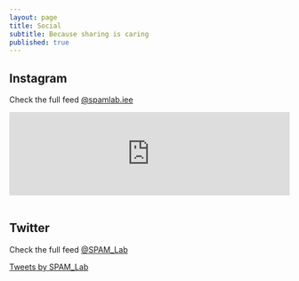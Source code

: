 ```yaml
---
layout: page
title: Social
subtitle: Because sharing is caring
published: true
---
```

## Instagram
Check the full feed [@spamlab.iee](https://www.instagram.com/spamlab.iee/)
<!-- SnapWidget -->
<script src="https://snapwidget.com/js/snapwidget.js"></script>
<iframe src="https://snapwidget.com/embed/585474" class="snapwidget-widget" allowtransparency="true" frameborder="0" scrolling="no" style="border:none; overflow:hidden; width:100%; "></iframe>

<br>
<br>

## Twitter
Check the full feed [@SPAM_Lab](https://twitter.com/SPAM_Lab)

<a class="twitter-timeline" data-width="500" href="https://twitter.com/SPAM_Lab?ref_src=twsrc%5Etfw">Tweets by SPAM_Lab</a> <script async src="https://platform.twitter.com/widgets.js" charset="utf-8"></script>